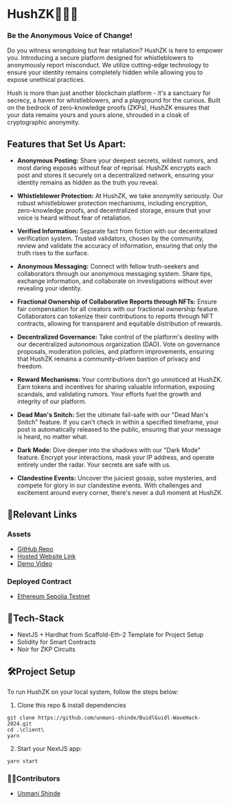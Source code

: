 # HushZK🕵🏻‍♀️

### Be the Anonymous Voice of Change!

Do you witness wrongdoing but fear retaliation? HushZK is here to empower you. Introducing a secure platform designed for whistleblowers to anonymously report misconduct. We utilize cutting-edge technology to ensure your identity remains completely hidden while allowing you to expose unethical practices.

Hush is more than just another blockchain platform - it's a sanctuary for secrecy, a haven for whistleblowers, and a playground for the curious. Built on the bedrock of zero-knowledge proofs (ZKPs), HushZK ensures that your data remains yours and yours alone, shrouded in a cloak of cryptographic anonymity.

## Features that Set Us Apart:

- **Anonymous Posting:** Share your deepest secrets, wildest rumors, and most daring exposés without fear of reprisal. HushZK encrypts each post and stores it securely on a decentralized network, ensuring your identity remains as hidden as the truth you reveal.

- **Whistleblower Protection:** At HushZK, we take anonymity seriously. Our robust whistleblower protection mechanisms, including encryption, zero-knowledge proofs, and decentralized storage, ensure that your voice is heard without fear of retaliation.

- **Verified Information:** Separate fact from fiction with our decentralized verification system. Trusted validators, chosen by the community, review and validate the accuracy of information, ensuring that only the truth rises to the surface.

- **Anonymous Messaging:** Connect with fellow truth-seekers and collaborators through our anonymous messaging system. Share tips, exchange information, and collaborate on investigations without ever revealing your identity.

- **Fractional Ownership of Collaborative Reports through NFTs:** Ensure fair compensation for all creators with our fractional ownership feature. Collaborators can tokenize their contributions to reports through NFT contracts, allowing for transparent and equitable distribution of rewards.

- **Decentralized Governance:** Take control of the platform's destiny with our decentralized autonomous organization (DAO). Vote on governance proposals, moderation policies, and platform improvements, ensuring that HushZK remains a community-driven bastion of privacy and freedom.

- **Reward Mechanisms:** Your contributions don't go unnoticed at HushZK. Earn tokens and incentives for sharing valuable information, exposing scandals, and validating rumors. Your efforts fuel the growth and integrity of our platform.

- **Dead Man's Snitch:** Set the ultimate fail-safe with our "Dead Man's Snitch" feature. If you can't check in within a specified timeframe, your post is automatically released to the public, ensuring that your message is heard, no matter what.

- **Dark Mode:** Dive deeper into the shadows with our "Dark Mode" feature. Encrypt your interactions, mask your IP address, and operate entirely under the radar. Your secrets are safe with us.

- **Clandestine Events:** Uncover the juiciest gossip, solve mysteries, and compete for glory in our clandestine events. With challenges and excitement around every corner, there's never a dull moment at HushZK.

## 🔗Relevant Links

### Assets
- [GitHub Repo](https://github.com/unmani-shinde/BuidlGuidl-WaveHack-2024)
- [Hosted Website Link](https://hush-zeekay.vercel.app)
- [Demo Video](https://youtu.be/b4SQxTQopsE)

### Deployed Contract
- [Ethereum Sepolia Testnet](https://sepolia.etherscan.io/address/0x9beeef0e0605807406903f45813740b12f23b19d)

## 🤖Tech-Stack

- NextJS + Hardhat from Scaffold-Eth-2 Template for Project Setup
- Solidity for Smart Contracts
- Noir for ZKP Circuits

## 🛠Project Setup

To run HushZK on your local system, follow the steps below:

1. Clone this repo & install dependencies

```
git clone https://github.com/unmani-shinde/BuidlGuidl-WaveHack-2024.git
cd .\client\
yarn
```

2. Start your NextJS app:

```
yarn start
```

### 👩‍💻Contributors
- [Unmani Shinde](https://github.com/unmani-shinde)
